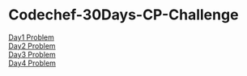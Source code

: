# Codechef-30Days-CP-Challenge
[Day1 Problem](https://www.codechef.com/WICP2002/problems/WICP001)</br>
[Day2 Problem](https://www.codechef.com/WICP2002/problems/WICP002)</br>
[Day3 Problem](https://www.codechef.com/WICP2002/problems/WICP003)</br>
[Day4 Problem](https://www.codechef.com/WICP2002/problems/WICP004)</br>
